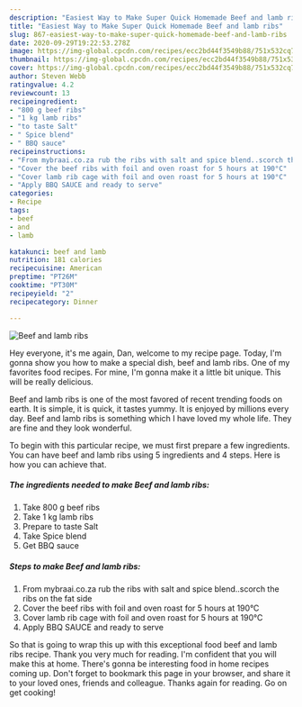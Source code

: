 ```yaml
---
description: "Easiest Way to Make Super Quick Homemade Beef and lamb ribs"
title: "Easiest Way to Make Super Quick Homemade Beef and lamb ribs"
slug: 867-easiest-way-to-make-super-quick-homemade-beef-and-lamb-ribs
date: 2020-09-29T19:22:53.278Z
image: https://img-global.cpcdn.com/recipes/ecc2bd44f3549b88/751x532cq70/beef-and-lamb-ribs-recipe-main-photo.jpg
thumbnail: https://img-global.cpcdn.com/recipes/ecc2bd44f3549b88/751x532cq70/beef-and-lamb-ribs-recipe-main-photo.jpg
cover: https://img-global.cpcdn.com/recipes/ecc2bd44f3549b88/751x532cq70/beef-and-lamb-ribs-recipe-main-photo.jpg
author: Steven Webb
ratingvalue: 4.2
reviewcount: 13
recipeingredient:
- "800 g beef ribs"
- "1 kg lamb ribs"
- "to taste Salt"
- " Spice blend"
- " BBQ sauce"
recipeinstructions:
- "From mybraai.co.za rub the ribs with salt and spice blend..scorch the ribs on the fat side"
- "Cover the beef ribs with foil and oven roast for 5 hours at 190°C"
- "Cover lamb rib cage with foil and oven roast for 5 hours at 190°C"
- "Apply BBQ SAUCE and ready to serve"
categories:
- Recipe
tags:
- beef
- and
- lamb

katakunci: beef and lamb 
nutrition: 181 calories
recipecuisine: American
preptime: "PT26M"
cooktime: "PT30M"
recipeyield: "2"
recipecategory: Dinner

---
```



![Beef and lamb ribs](https://img-global.cpcdn.com/recipes/ecc2bd44f3549b88/751x532cq70/beef-and-lamb-ribs-recipe-main-photo.jpg)

Hey everyone, it's me again, Dan, welcome to my recipe page. Today, I'm gonna show you how to make a special dish, beef and lamb ribs. One of my favorites food recipes. For mine, I'm gonna make it a little bit unique. This will be really delicious.



Beef and lamb ribs is one of the most favored of recent trending foods on earth. It is simple, it is quick, it tastes yummy. It is enjoyed by millions every day. Beef and lamb ribs is something which I have loved my whole life. They are fine and they look wonderful.


To begin with this particular recipe, we must first prepare a few ingredients. You can have beef and lamb ribs using 5 ingredients and 4 steps. Here is how you can achieve that.

<!--inarticleads1-->

##### The ingredients needed to make Beef and lamb ribs:

1. Take 800 g beef ribs
1. Take 1 kg lamb ribs
1. Prepare to taste Salt
1. Take  Spice blend
1. Get  BBQ sauce




<!--inarticleads2-->

##### Steps to make Beef and lamb ribs:

1. From mybraai.co.za rub the ribs with salt and spice blend..scorch the ribs on the fat side
1. Cover the beef ribs with foil and oven roast for 5 hours at 190°C
1. Cover lamb rib cage with foil and oven roast for 5 hours at 190°C
1. Apply BBQ SAUCE and ready to serve




So that is going to wrap this up with this exceptional food beef and lamb ribs recipe. Thank you very much for reading. I'm confident that you will make this at home. There's gonna be interesting food in home recipes coming up. Don't forget to bookmark this page in your browser, and share it to your loved ones, friends and colleague. Thanks again for reading. Go on get cooking!
